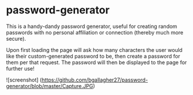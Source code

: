 # password-generator

This is a handy-dandy password generator, useful for creating random passwords with no personal affiliation or connection (thereby much more secure). 

Upon first loading the page will ask how many characters the user would like their custom-generated password to be, then create a password for them per that request. The password will then be displayed to the page for further use!

![screenshot] (https://github.com/bgallagher27/password-generator/blob/master/Capture.JPG)
